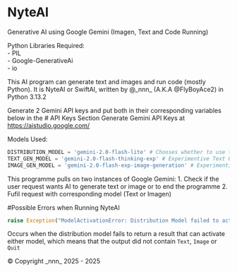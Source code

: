 # NyteAI
Generative AI using Google Gemini (Imagen, Text and Code Running)

Python Libraries Required:\
    - PIL\
    - Google-GenerativeAi\
    - io

This AI program can generate text and images and run code (mostly Python).
It is NyteAI or SwiftAI, written by @\_nnn_ (A.K.A @FlyBoyAce2) in Python 3.13.2

Generate 2 Gemini API keys and put both in their corresponding variables below in the # API Keys Section
Generate Gemini API Keys at https://aistudio.google.com/

Models Used:
```python
DISTRIBUTION_MODEL = 'gemini-2.0-flash-lite' # Chooses whether to use text or image generation model
TEXT_GEN_MODEL = 'gemini-2.0-flash-thinking-exp' # Experimentive Text Generation Model with Thinking Abilities and Code Running Capabilities
IMAGE_GEN_MODEL = 'gemini-2.0-flash-exp-image-generation' # Experimentive Image Generation Model
```

This programme pulls on two instances of Google Gemini:
    1. Check if the user request wants AI to generate text or image or to end the programme
    2. Fufil request with corresponding model (Text or Imagen)

#Possible Errors when Running NyteAI
```python
raise Exception("ModelActivationError: Distribution Model failed to activate Text or Imagen Model")
```
Occurs when the distribution model fails to return a result that can activate either model, which means that the output did not contain ```Text```, ```Image``` or ```Quit```

© Copyright \_nnn_ 2025 - 2025
